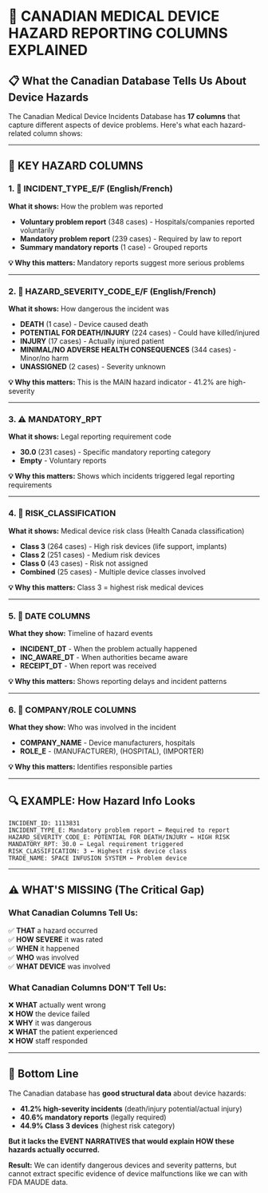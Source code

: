 # 🚨 CANADIAN MEDICAL DEVICE HAZARD REPORTING COLUMNS EXPLAINED

## 📋 **What the Canadian Database Tells Us About Device Hazards**

The Canadian Medical Device Incidents Database has **17 columns** that capture different aspects of device problems. Here's what each hazard-related column shows:

---

## 🎯 **KEY HAZARD COLUMNS**

### **1. 📝 INCIDENT_TYPE_E/F (English/French)**
**What it shows:** How the problem was reported

- **Voluntary problem report** (348 cases) - Hospitals/companies reported voluntarily
- **Mandatory problem report** (239 cases) - Required by law to report
- **Summary mandatory reports** (1 case) - Grouped reports

**💡 Why this matters:** Mandatory reports suggest more serious problems

---

### **2. 🚨 HAZARD_SEVERITY_CODE_E/F (English/French)**
**What it shows:** How dangerous the incident was

- **DEATH** (1 case) - Device caused death
- **POTENTIAL FOR DEATH/INJURY** (224 cases) - Could have killed/injured
- **INJURY** (17 cases) - Actually injured patient  
- **MINIMAL/NO ADVERSE HEALTH CONSEQUENCES** (344 cases) - Minor/no harm
- **UNASSIGNED** (2 cases) - Severity unknown

**💡 Why this matters:** This is the MAIN hazard indicator - 41.2% are high-severity

---

### **3. ⚠️ MANDATORY_RPT**
**What it shows:** Legal reporting requirement code

- **30.0** (231 cases) - Specific mandatory reporting category
- **Empty** - Voluntary reports

**💡 Why this matters:** Shows which incidents triggered legal reporting requirements

---

### **4. 🏥 RISK_CLASSIFICATION**
**What it shows:** Medical device risk class (Health Canada classification)

- **Class 3** (264 cases) - High risk devices (life support, implants)
- **Class 2** (251 cases) - Medium risk devices  
- **Class 0** (43 cases) - Risk not assigned
- **Combined** (25 cases) - Multiple device classes involved

**💡 Why this matters:** Class 3 = highest risk medical devices

---

### **5. 📅 DATE COLUMNS**
**What they show:** Timeline of hazard events

- **INCIDENT_DT** - When the problem actually happened
- **INC_AWARE_DT** - When authorities became aware  
- **RECEIPT_DT** - When report was received

**💡 Why this matters:** Shows reporting delays and incident patterns

---

### **6. 🏢 COMPANY/ROLE COLUMNS**
**What they show:** Who was involved in the incident

- **COMPANY_NAME** - Device manufacturers, hospitals
- **ROLE_E** - (MANUFACTURER), (HOSPITAL), (IMPORTER)

**💡 Why this matters:** Identifies responsible parties

---

## 🔍 **EXAMPLE: How Hazard Info Looks**

```
INCIDENT_ID: 1113831
INCIDENT_TYPE_E: Mandatory problem report ← Required to report
HAZARD_SEVERITY_CODE_E: POTENTIAL FOR DEATH/INJURY ← HIGH RISK
MANDATORY_RPT: 30.0 ← Legal requirement triggered
RISK_CLASSIFICATION: 3 ← Highest risk device class
TRADE_NAME: SPACE INFUSION SYSTEM ← Problem device
```

---

## ⚠️ **WHAT'S MISSING (The Critical Gap)**

### **What Canadian Columns Tell Us:**
✅ **THAT** a hazard occurred  
✅ **HOW SEVERE** it was rated  
✅ **WHEN** it happened  
✅ **WHO** was involved  
✅ **WHAT DEVICE** was involved  

### **What Canadian Columns DON'T Tell Us:**
❌ **WHAT** actually went wrong  
❌ **HOW** the device failed  
❌ **WHY** it was dangerous  
❌ **WHAT** the patient experienced  
❌ **HOW** staff responded  

---

## 🎯 **Bottom Line**

The Canadian database has **good structural data** about device hazards:
- **41.2% high-severity incidents** (death/injury potential/actual injury)
- **40.6% mandatory reports** (legally required)
- **44.9% Class 3 devices** (highest risk category)

**But it lacks the EVENT NARRATIVES that would explain HOW these hazards actually occurred.**

**Result:** We can identify dangerous devices and severity patterns, but cannot extract specific evidence of device malfunctions like we can with FDA MAUDE data.